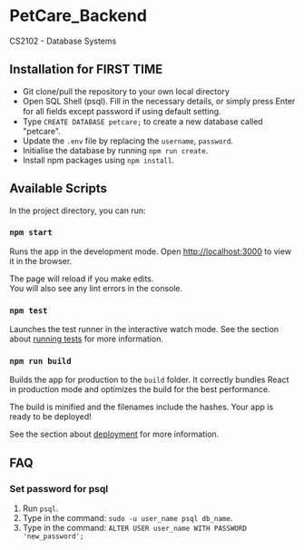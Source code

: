 # PetCare_Backend
CS2102 - Database Systems

## Installation for FIRST TIME

* Git clone/pull the repository to your own local directory
* Open SQL Shell (psql). Fill in the necessary details, or simply press Enter for all ﬁelds except password if using default setting.
* Type `CREATE DATABASE petcare;` to create a new database called "petcare". 
* Update the `.env` file by replacing the `username`, `password`.
* Initialise the database by running `npm run create`.
* Install npm packages using `npm install`.


## Available Scripts

In the project directory, you can run:

### `npm start`

Runs the app in the development mode.
Open [http://localhost:3000](http://localhost:3000) to view it in the browser.

The page will reload if you make edits.<br>
You will also see any lint errors in the console.

### `npm test`

Launches the test runner in the interactive watch mode.
See the section about [running tests](https://facebook.github.io/create-react-app/docs/running-tests) for more information.

### `npm run build`

Builds the app for production to the `build` folder.
It correctly bundles React in production mode and optimizes the build for the best performance.

The build is minified and the filenames include the hashes.
Your app is ready to be deployed!

See the section about [deployment](https://facebook.github.io/create-react-app/docs/deployment) for more information.

## FAQ
### Set password for psql
1. Run `psql`.
2. Type in the command: `sudo -u user_name psql db_name`.
2. Type in the command: `ALTER USER user_name WITH PASSWORD 'new_password';`
